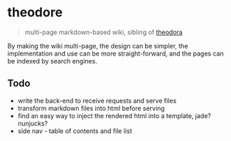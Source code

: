 # theodore
> multi-page markdown-based wiki, sibling of [theodora](#https://github.com/SeedyROM/theodora)

By making the wiki multi-page, the design can be simpler, the implementation and use can be more straight-forward, and the pages can be indexed by search engines.

## Todo

- write the back-end to receive requests and serve files
- transform markdown files into html before serving
- find an easy way to inject the rendered html into a template, jade? nunjucks?
- side nav - table of contents and file list
